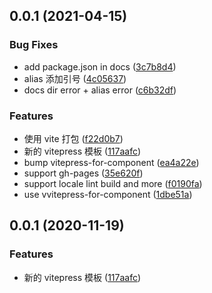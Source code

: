 ## 0.0.1 (2021-04-15)

### Bug Fixes

- add package.json in docs ([3c7b8d4](https://github.com/dewfall123/vue-lib-template/commit/3c7b8d4017b567f6715fb18399bf0f267cbcc72b))
- alias 添加引号 ([4c05637](https://github.com/dewfall123/vue-lib-template/commit/4c05637138f86d12bbe5f933a0a6d6d6196d26f4))
- docs dir error + alias error ([c6b32df](https://github.com/dewfall123/vue-lib-template/commit/c6b32dfcabab4713982c3b4c1ebbfd4dd8fab100))

### Features

- 使用 vite 打包 ([f22d0b7](https://github.com/dewfall123/vue-lib-template/commit/f22d0b7ebe2a9e74209e6dd9946dc2dd0e888db1))
- 新的 vitepress 模板 ([117aafc](https://github.com/dewfall123/vue-lib-template/commit/117aafc1966024dc08bc1cced83c29f3f186d611))
- bump vitepress-for-component ([ea4a22e](https://github.com/dewfall123/vue-lib-template/commit/ea4a22e041759b9d7ee6b551617e272f91b10d53))
- support gh-pages ([35e620f](https://github.com/dewfall123/vue-lib-template/commit/35e620fd270971de448713347424bf721db362f9))
- support locale lint build and more ([f0190fa](https://github.com/dewfall123/vue-lib-template/commit/f0190fa12792858c4d937a040c8a47dd1111be1f))
- use vvitepress-for-component ([1dbe51a](https://github.com/dewfall123/vue-lib-template/commit/1dbe51aec173842dd0913212370d1285ceddb383))

## 0.0.1 (2020-11-19)

### Features

- 新的 vitepress 模板 ([117aafc](https://github.com/dewfall123/vue-lib-template/commit/117aafc1966024dc08bc1cced83c29f3f186d611))
